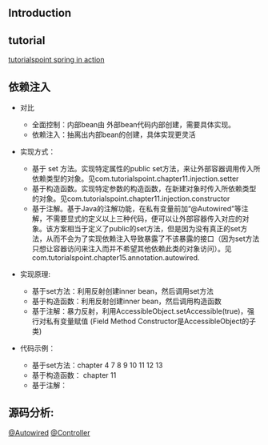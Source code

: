 
## Introduction


## tutorial

[tutorialspoint ](/tutorial)
[spring in action](/springinaction)


## 依赖注入

* 对比
	* 全面控制：内部bean由 外部bean代码内部创建，需要具体实现。   
	* 依赖注入：抽离出内部bean的创建，具体实现更灵活

* 实现方式：
	* 基于 set 方法。实现特定属性的public set方法，来让外部容器调用传入所依赖类型的对象。见com.tutorialspoint.chapter11.injection.setter
	* 基于构造函数。实现特定参数的构造函数，在新建对象时传入所依赖类型的对象。见com.tutorialspoint.chapter11.injection.constructor
	* 基于注解。基于Java的注解功能，在私有变量前加“@Autowired”等注解，不需要显式的定义以上三种代码，便可以让外部容器传入对应的对象。该方案相当于定义了public的set方法，但是因为没有真正的set方法，从而不会为了实现依赖注入导致暴露了不该暴露的接口（因为set方法只想让容器访问来注入而并不希望其他依赖此类的对象访问）。见com.tutorialspoint.chapter15.annotation.autowired.

* 实现原理:
	* 基于set方法：利用反射创建inner bean，然后调用set方法
	* 基于构造函数：利用反射创建inner bean，然后调用构造函数
	* 基于注解：暴力反射，利用AccessibleObject.setAccessible(true)，强行对私有变量赋值 (Field Method Constructor是AccessibleObject的子类)



* 代码示例：
	* 基于set方法：chapter 4 7 8 9 10 11 12 13
	* 基于构造函数： chapter 11
	* 基于注解：
	
## 源码分析:
[@Autowired](docs/@Autowired.md)
[@Controller](docs/@Controller.md)